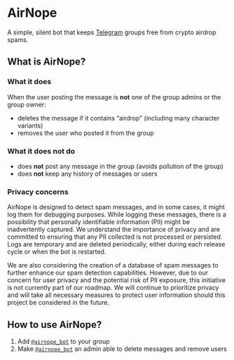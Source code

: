# AirNope

A simple, silent bot that keeps [Telegram](https://telegram.org/) groups free from crypto airdrop spams.

## What is AirNope?

### What it does

When the user posting the message is **not** one of the group admins or the group owner:

 * deletes the message if it contains “airdrop” (including many character variants)
 * removes the user who posted it from the group

### What it does not do

* does **not** post any message in the group (avoids pollution of the group)
* does **not** keep any history of messages or users

### Privacy concerns

AirNope is designed to detect spam messages, and in some cases, it might log them for debugging purposes. While logging these messages, there is a possibility that personally identifiable information (PII) might be inadvertently captured. We understand the importance of privacy and are committed to ensuring that any PII collected is not processed or persisted. Logs are temporary and are deleted periodically, either during each release cycle or when the bot is restarted.

We are also considering the creation of a database of spam messages to further enhance our spam detection capabilities. However, due to our concern for user privacy and the potential risk of PII exposure, this initiative is not currently part of our roadmap. We will continue to prioritize privacy and will take all necessary measures to protect user information should this project be considered in the future.

## How to use AirNope?

1. Add [`@airnope_bot`](https://telegram.me/airnope_bot) to your group
2. Make [`@airnope_bot`](https://telegram.me/airnope_bot) an admin able to delete messages and remove users
